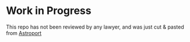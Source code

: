 # Work in Progress

This repo has not been reviewed by any lawyer, and was just cut & pasted from [Astroport](https://astroport.fi/en/terms-and-conditions)
